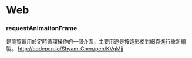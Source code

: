 # Web

### requestAnimationFrame
是瀏覽器用於定時循環操作的一個介面，主要用途是按造影格對網頁進行重新繪製。
http://codepen.io/Shyam-Chen/pen/KVqMjj

